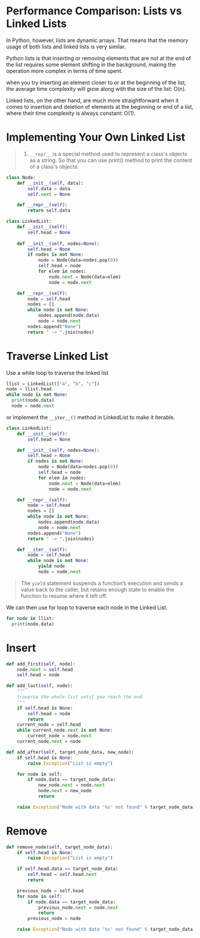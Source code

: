 

Performance Comparison: Lists vs Linked Lists
=============

In Python, however, lists are dynamic arrays. That means that the memory usage of both lists and linked lists is very similar.

Python lists is that inserting or removing elements that are not at the end of the list requires some element shifting in the background, making the operation more complex in terms of time spent.

when you try inserting an element closer to or at the beginning of the list, the average time complexity will grow along with the size of the list: O(n).

Linked lists, on the other hand, are much more straightforward when it comes to insertion and deletion of elements at the beginning or end of a list, where their time complexity is always constant: O(1).



Implementing Your Own Linked List
===================================


> 1. `__repr__` is a special method used to represent a class's objects as a string.
> So that you can use print() method to print the content of a class's objects.




```python
class Node:
    def __init__(self, data):
        self.data = data
        self.next = None

    def __repr__(self):
        return self.data

class LinkedList:
    def __init__(self):
        self.head = None
    
    def __init__(self, nodes=None):
        self.head = None
        if nodes is not None:
            node = Node(data=nodes.pop(0))
            self.head = node
            for elem in nodes:
                node.next = Node(data=elem)
                node = node.next

    def __repr__(self):
        node = self.head
        nodes = []
        while node is not None:
            nodes.append(node.data)
            node = node.next
        nodes.append("None")
        return " -> ".join(nodes)
```



Traverse Linked List
=====================

Use a while loop to traverse the linked list

```python
llist = LinkedList(["a", "b", "c"])
node = llist.head
while node is not None:
  print(node.data)
  node = node.next
```


or implement the `__iter__()` method in LinkedList to make it iterable.

```python
class LinkedList:
    def __init__(self):
        self.head = None

    def __init__(self, nodes=None):
        self.head = None
        if nodes is not None:
            node = Node(data=nodes.pop(0))
            self.head = node
            for elem in nodes:
                node.next = Node(data=elem)
                node = node.next

    def __repr__(self):
        node = self.head
        nodes = []
        while node is not None:
            nodes.append(node.data)
            node = node.next
        nodes.append("None")
        return " -> ".join(nodes)

    def __iter__(self):
        node = self.head
        while node is not None:
            yield node
            node = node.next
```

> The `yield` statement suspends a function’s execution and sends a value back to the caller, but retains enough state to enable the function to resume where it left off.


We can then use for loop to traverse each node in the Linked List.

```python
for node in llist:
  print(node.data)

```

Insert
======

```python
def add_first(self, node):
    node.next = self.head
    self.head = node

def add_last(self, node):
    """
    traverse the whole list until you reach the end
    """
    if self.head is None:
        self.head = node
        return
    current_node = self.head
    while current_node.next is not None:
        current_node = node.next
    current_node.next = node

def add_after(self, target_node_data, new_node):
    if self.head is None:
        raise Exception("List is empty")

    for node in self:
        if node.data == target_node_data:
            new_node.next = node.next
            node.next = new_node
            return

    raise Exception("Node with data '%s' not found" % target_node_data)
```



Remove
=====

```python
def remove_node(self, target_node_data):
    if self.head is None:
        raise Exception("List is empty")

    if self.head.data == target_node_data:
        self.head = self.head.next
        return

    previous_node = self.head
    for node in self:
        if node.data == target_node_data:
            previous_node.next = node.next
            return
        previous_node = node

    raise Exception("Node with data '%s' not found" % target_node_data)
```